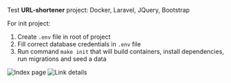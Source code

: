 Test **URL-shortener** project: Docker, Laravel, JQuery, Bootstrap

For init project:

1. Create `.env` file in root of project
2. Fill correct database credentials in `.env` file
3. Run command `make init` that will build containers, install dependencies, run migrations and seed a data

![Index page](https://image.prntscr.com/image/OjHdLc5NT9md5IhZABD10A.png "Index page")
![Link details](https://image.prntscr.com/image/ly3LHKJYS4O5jYb99KlHgA.png "Link details")
